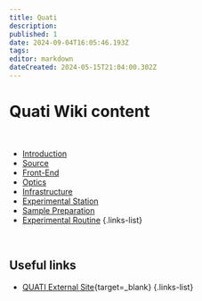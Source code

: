```yaml
---
title: Quati
description: 
published: 1
date: 2024-09-04T16:05:46.193Z
tags: 
editor: markdown
dateCreated: 2024-05-15T21:04:00.302Z
---
```


# Quati Wiki content

<br>

- [Introduction](/Beamlines/Quati/qua_intro)
- [Source](/Beamlines/Quati/qua_source)
- [Front-End](/Beamlines/Quati/qua_frontend)
- [Optics](/Beamlines/Quati/qua_optics)
- [Infrastructure](/Beamlines/Quati/qua_infra)
- [Experimental Station](/Beamlines/Quati/qua_exp_station)
- [Sample Preparation](/Beamlines/Quati/qua_sample_prep)
- [Experimental Routine](/Beamlines/Quati/qua_exp_routine)
{.links-list}

<br>

## Useful links

- [QUATI External Site](https://lnls.cnpem.br/grupos/quati/){target=_blank}
{.links-list}